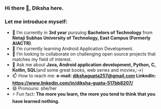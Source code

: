 ### Hi there 👋, Diksha here.

### Let me introduce myself:

- 🔭 I’m currently in **3rd year** pursuing **Bachelors of Technology** from **Netaji Subhas University of Technology, East Campus (Formerly AIACTR)**.
- 🌱 I’m currently learning Android Application Development.
- 👯 I’m looking to collaborate on challenging open source projects that matches my field of interest.
- 💬 Ask me about **Java, Android application development, Python, C, Kotlin, SQL**(and some great books, web series and movies,:->)
- 📫 How to reach me: **e-mail: dikshagupta257@gmail.com
                       LinkedIn: https://www.linkedin.com/in/diksha-gupta-517bb8207/**
- 😄 Pronouns: she/her
- ⚡ Fun fact: **The more you learn, the more you tend to think that you have learned nothing.**

